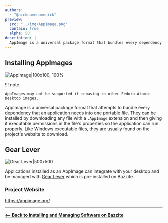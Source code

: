 ```yaml
---
authors:
  - "@nicknamenamenick"
preview:
  src: "../img/AppImage.png"
  contain: True
  alpha: 50
description: |
  AppImage is a universal package format that bundles every dependency an application needs.
---
```


<!-- ANCHOR: METADATA -->
<!--{"url_discourse": "https://universal-blue.discourse.group/docs?topic=2641", "fetched_at": "2024-09-03 16:43:10.114605+00:00"}-->
<!-- ANCHOR_END: METADATA -->

## Installing AppImages

![AppImage|100x100, 100%](../img/AppImage.png)

!!! note
    
    AppImages may not be supported if rebasing to other Fedora Atomic Desktop images.

AppImage is a universal package format that attempts to bundle every dependency that an application needs into one portable file. They can be installed by downloading any file with a `.AppImage` extension and then giving it executable permissions in the file's properties so the application can run properly. Like Windows executable files, they are usually found on the project's website to download.

## Gear Lever

![Gear Lever|500x500](../img/Gear_Level.png)

Applications installed as an AppImage can integrate with your desktop and be managed with [Gear Lever](https://github.com/mijorus/gearlever) which is pre-installed on Bazzite.

### Project Website

https://appimage.org/

<hr>

[**<-- Back to Installing and Managing Software on Bazzite**](./index.md)
